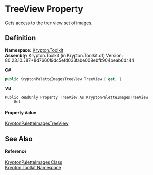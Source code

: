 # TreeView Property


Gets access to the tree view set of images.



## Definition
**Namespace:** <a href="79d2eac2-21f4-54ff-7552-b20c33c30600.md">Krypton.Toolkit</a>  
**Assembly:** Krypton.Toolkit (in Krypton.Toolkit.dll) Version: 80.23.10.287+8d7660f9dc5efd033fabe008ebfb904beab6d444

**C#**
``` C#
public KryptonPaletteImagesTreeView TreeView { get; }
```
**VB**
``` VB
Public ReadOnly Property TreeView As KryptonPaletteImagesTreeView
	Get
```



#### Property Value
<a href="40b5cee2-0a4b-ce6e-4f7c-fd538a24d294.md">KryptonPaletteImagesTreeView</a>

## See Also


#### Reference
<a href="81ba49cf-9c2e-4aee-d9b8-8dda4b14fffa.md">KryptonPaletteImages Class</a>  
<a href="79d2eac2-21f4-54ff-7552-b20c33c30600.md">Krypton.Toolkit Namespace</a>  
